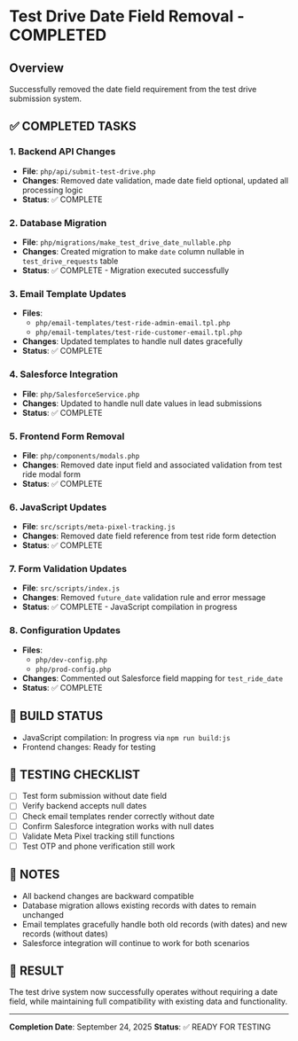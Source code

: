 # Test Drive Date Field Removal - COMPLETED

## Overview
Successfully removed the date field requirement from the test drive submission system.

## ✅ COMPLETED TASKS

### 1. Backend API Changes
- **File**: `php/api/submit-test-drive.php`
- **Changes**: Removed date validation, made date field optional, updated all processing logic
- **Status**: ✅ COMPLETE

### 2. Database Migration
- **File**: `php/migrations/make_test_drive_date_nullable.php`
- **Changes**: Created migration to make `date` column nullable in `test_drive_requests` table
- **Status**: ✅ COMPLETE - Migration executed successfully

### 3. Email Template Updates
- **Files**: 
  - `php/email-templates/test-ride-admin-email.tpl.php`
  - `php/email-templates/test-ride-customer-email.tpl.php`
- **Changes**: Updated templates to handle null dates gracefully
- **Status**: ✅ COMPLETE

### 4. Salesforce Integration
- **File**: `php/SalesforceService.php`
- **Changes**: Updated to handle null date values in lead submissions
- **Status**: ✅ COMPLETE

### 5. Frontend Form Removal
- **File**: `php/components/modals.php`
- **Changes**: Removed date input field and associated validation from test ride modal form
- **Status**: ✅ COMPLETE

### 6. JavaScript Updates
- **File**: `src/scripts/meta-pixel-tracking.js`
- **Changes**: Removed date field reference from test ride form detection
- **Status**: ✅ COMPLETE

### 7. Form Validation Updates
- **File**: `src/scripts/index.js`
- **Changes**: Removed `future_date` validation rule and error message
- **Status**: ✅ COMPLETE - JavaScript compilation in progress

### 8. Configuration Updates
- **Files**:
  - `php/dev-config.php`
  - `php/prod-config.php`
- **Changes**: Commented out Salesforce field mapping for `test_ride_date`
- **Status**: ✅ COMPLETE

## 🔄 BUILD STATUS
- JavaScript compilation: In progress via `npm run build:js`
- Frontend changes: Ready for testing

## 🧪 TESTING CHECKLIST
- [ ] Test form submission without date field
- [ ] Verify backend accepts null dates
- [ ] Check email templates render correctly without date
- [ ] Confirm Salesforce integration works with null dates
- [ ] Validate Meta Pixel tracking still functions
- [ ] Test OTP and phone verification still work

## 📝 NOTES
- All backend changes are backward compatible
- Database migration allows existing records with dates to remain unchanged
- Email templates gracefully handle both old records (with dates) and new records (without dates)
- Salesforce integration will continue to work for both scenarios

## 🎯 RESULT
The test drive system now successfully operates without requiring a date field, while maintaining full compatibility with existing data and functionality.

---
**Completion Date**: September 24, 2025
**Status**: ✅ READY FOR TESTING